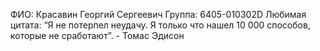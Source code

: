 ФИО: Красавин Георгий Сергеевич
Группа: 6405-010302D
Любимая цитата: “Я не потерпел неудачу. Я только что нашел 10 000 способов, которые не сработают”. - Томас Эдисон